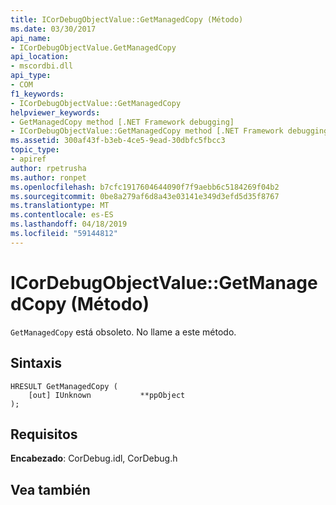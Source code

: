 ```yaml
---
title: ICorDebugObjectValue::GetManagedCopy (Método)
ms.date: 03/30/2017
api_name:
- ICorDebugObjectValue.GetManagedCopy
api_location:
- mscordbi.dll
api_type:
- COM
f1_keywords:
- ICorDebugObjectValue::GetManagedCopy
helpviewer_keywords:
- GetManagedCopy method [.NET Framework debugging]
- ICorDebugObjectValue::GetManagedCopy method [.NET Framework debugging]
ms.assetid: 300af43f-b3eb-4ce5-9ead-30dbfc5fbcc3
topic_type:
- apiref
author: rpetrusha
ms.author: ronpet
ms.openlocfilehash: b7cfc1917604644090f7f9aebb6c5184269f04b2
ms.sourcegitcommit: 0be8a279af6d8a43e03141e349d3efd5d35f8767
ms.translationtype: MT
ms.contentlocale: es-ES
ms.lasthandoff: 04/18/2019
ms.locfileid: "59144812"
---
```

# <a name="icordebugobjectvaluegetmanagedcopy-method"></a>ICorDebugObjectValue::GetManagedCopy (Método)
`GetManagedCopy` está obsoleto. No llame a este método.  
  
## <a name="syntax"></a>Sintaxis  
  
```  
HRESULT GetManagedCopy (  
    [out] IUnknown           **ppObject  
);  
```  
  
## <a name="requirements"></a>Requisitos  
 **Encabezado**: CorDebug.idl, CorDebug.h  
  
## <a name="see-also"></a>Vea también
